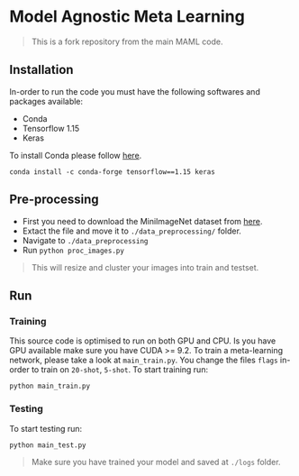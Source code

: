 # Model Agnostic Meta Learning
> This is a fork repository from the main MAML code.


## Installation
In-order to run the code you must have the following softwares and packages available:
* Conda
* Tensorflow 1.15
* Keras


To install Conda please follow [here](https://docs.conda.io/projects/conda/en/latest/user-guide/install/).

```
conda install -c conda-forge tensorflow==1.15 keras
```

## Pre-processing

* First you need to download the MiniImageNet dataset from [here](https://drive.google.com/file/d/1HkgrkAwukzEZA0TpO7010PkAOREb2Nuk/view).
* Extact the file and move it to `./data_preprocessing/` folder.
* Navigate to `./data_preprocessing`
* Run `python proc_images.py`
> This will resize and cluster your images into train and testset.


## Run
### Training
This source code is optimised to run on both GPU and CPU. 
Is you have GPU available make sure you have CUDA >= 9.2.
To train a meta-learning network, please take a look at `main_train.py`. 
You change the files `flags` in-order to train on `20-shot`, `5-shot`. 
To start training run: 
```
python main_train.py
```


### Testing
To start testing run: 
```
python main_test.py
```
> Make sure you have trained your model and saved at `./logs` folder.




